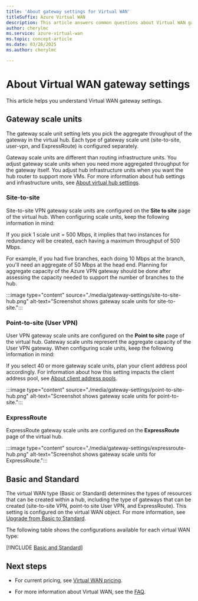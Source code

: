 ```yaml
---
title: 'About gateway settings for Virtual WAN'
titleSuffix: Azure Virtual WAN
description: This article answers common questions about Virtual WAN gateway settings.
author: cherylmc
ms.service: azure-virtual-wan
ms.topic: concept-article
ms.date: 03/26/2025
ms.author: cherylmc

---
```


# About Virtual WAN gateway settings

This article helps you understand Virtual WAN gateway settings.

## <a name="capacity"></a>Gateway scale units

The gateway scale unit setting lets you pick the aggregate throughput of the gateway in the virtual hub. Each type of gateway scale unit (site-to-site, user-vpn, and ExpressRoute) is configured separately.

Gateway scale units are different than routing infrastructure units. You adjust gateway scale units when you need more aggregated throughput for the gateway itself. You adjust hub infrastructure units when you want the hub router to support more VMs. For more information about hub settings and infrastructure units, see [About virtual hub settings](hub-settings.md).

### <a name="s2s"></a>Site-to-site

Site-to-site VPN gateway scale units are configured on the **Site to site** page of the virtual hub. When configuring scale units, keep the following information in mind:

If you pick 1 scale unit = 500 Mbps, it implies that two instances for redundancy will be created, each having a maximum throughput of 500 Mbps.

For example, if you had five branches, each doing 10 Mbps at the branch, you'll need an aggregate of 50 Mbps at the head end. Planning for aggregate capacity of the Azure VPN gateway should be done after assessing the capacity needed to support the number of branches to the hub.

:::image type="content" source="./media/gateway-settings/site-to-site-hub.png" alt-text="Screenshot shows gateway scale units for site-to-site.":::

### <a name="p2s"></a>Point-to-site (User VPN)

User VPN gateway scale units are configured on the **Point to site** page of the virtual hub. Gateway scale units represent the aggregate capacity of the User VPN gateway. When configuring scale units, keep the following information in mind:

If you select 40 or more gateway scale units, plan your client address pool accordingly. For information about how this setting impacts the client address pool, see [About client address pools](about-client-address-pools.md).

:::image type="content" source="./media/gateway-settings/point-to-site-hub.png" alt-text="Screenshot shows gateway scale units for point-to-site.":::

### <a name="expressroute"></a>ExpressRoute

ExpressRoute gateway scale units are configured on the **ExpressRoute** page of the virtual hub.

:::image type="content" source="./media/gateway-settings/expressroute-hub.png" alt-text="Screenshot shows gateway scale units for ExpressRoute.":::

## <a name="type"></a>Basic and Standard

The virtual WAN type (Basic or Standard) determines the types of resources that can be created within a hub, including the type of gateways that can be created (site-to-site VPN, point-to site User VPN, and ExpressRoute). This setting is configured on the virtual WAN object. For more information, see [Upgrade from Basic to Standard](upgrade-virtual-wan.md).

The following table shows the configurations available for each virtual WAN type:

[!INCLUDE [Basic and Standard](../../includes/virtual-wan-standard-basic-include.md)]

## Next steps

* For current pricing, see [Virtual WAN pricing](https://azure.microsoft.com/pricing/details/virtual-wan/).

* For more information about Virtual WAN, see the [FAQ](virtual-wan-faq.md).
